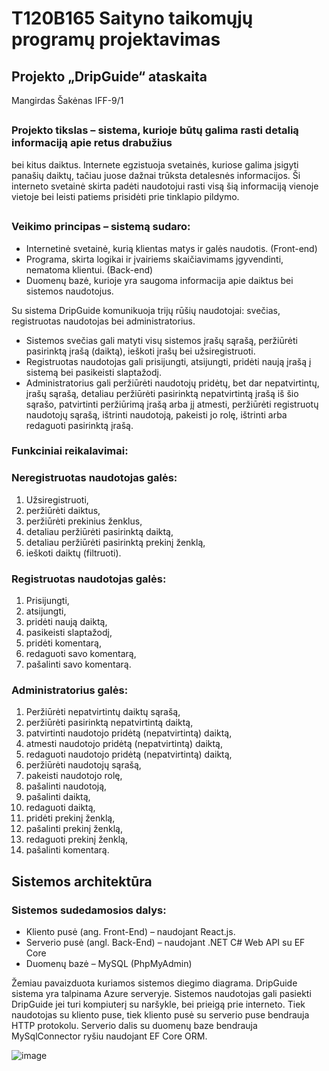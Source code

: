 # T120B165 Saityno taikomųjų programų projektavimas 
## Projekto „DripGuide“ ataskaita 
Mangirdas Šakėnas IFF-9/1
## 

### Projekto tikslas – sistema, kurioje būtų galima rasti detalią informaciją apie retus drabužius 
bei kitus daiktus. Internete egzistuoja svetainės, kuriose galima įsigyti panašių daiktų, tačiau 
juose dažnai trūksta detalesnės informacijos. Ši interneto svetainė skirta padėti naudotojui rasti 
visą šią informaciją vienoje vietoje bei leisti patiems prisidėti prie tinklapio pildymo.

## 
### Veikimo principas – sistemą sudaro: 
- Internetinė svetainė, kurią klientas matys ir galės naudotis. (Front-end)
- Programa, skirta logikai ir įvairiems skaičiavimams įgyvendinti, nematoma 
klientui. (Back-end)
- Duomenų bazė, kurioje yra saugoma informacija apie daiktus bei sistemos 
naudotojus.



Su sistema DripGuide komunikuoja trijų rūšių naudotojai: svečias, registruotas naudotojas bei 
administratorius.
- Sistemos svečias gali matyti visų sistemos įrašų sąrašą, peržiūrėti pasirinktą įrašą
(daiktą), ieškoti įrašų bei užsiregistruoti.
- Registruotas naudotojas gali prisijungti, atsijungti, pridėti naują įrašą į sistemą bei 
pasikeisti slaptažodį.
- Administratorius gali peržiūrėti naudotojų pridėtų, bet dar nepatvirtintų, įrašų 
sąrašą, detaliau peržiūrėti pasirinktą nepatvirtintą įrašą iš šio sąrašo, patvirtinti 
peržiūrimą įrašą arba jį atmesti, peržiūrėti registruotų naudotojų sąrašą, ištrinti 
naudotoją, pakeisti jo rolę, ištrinti arba redaguoti pasirinktą įrašą.

### Funkciniai reikalavimai:
### Neregistruotas naudotojas galės: 
1. Užsiregistruoti,
2. peržiūrėti daiktus,
3. peržiūrėti prekinius ženklus,
4. detaliau peržiūrėti pasirinktą daiktą,
5. detaliau peržiūrėti pasirinktą prekinį ženklą,
6. ieškoti daiktų (filtruoti).

### Registruotas naudotojas galės: 
1. Prisijungti,
2. atsijungti,
3. pridėti naują daiktą,
4. pasikeisti slaptažodį,
5. pridėti komentarą,
6. redaguoti savo komentarą,
7. pašalinti savo komentarą.

### Administratorius galės: 
1. Peržiūrėti nepatvirtintų daiktų sąrašą,
2. peržiūrėti pasirinktą nepatvirtintą daiktą,
3. patvirtinti naudotojo pridėtą (nepatvirtintą) daiktą,
4. atmesti naudotojo pridėtą (nepatvirtintą) daiktą,
5. redaguoti naudotojo pridėtą (nepatvirtintą) daiktą,
6. peržiūrėti naudotojų sąrašą,
7. pakeisti naudotojo rolę,
8. pašalinti naudotoją,
9. pašalinti daiktą,
10. redaguoti daiktą,
11. pridėti prekinį ženklą,
12. pašalinti prekinį ženklą,
13. redaguoti prekinį ženklą,
14. pašalinti komentarą.

## Sistemos architektūra 
### Sistemos sudedamosios dalys: 
- Kliento pusė (ang. Front-End) – naudojant React.js.
- Serverio pusė (angl. Back-End) – naudojant .NET C# Web API su EF Core
- Duomenų bazė – MySQL (PhpMyAdmin)

Žemiau pavaizduota kuriamos sistemos diegimo diagrama. DripGuide sistema yra talpinama 
Azure serveryje. Sistemos naudotojas gali pasiekti DripGuide jei turi kompiuterį su naršykle, 
bei prieigą prie interneto. Tiek naudotojas su kliento puse, tiek kliento pusė su serverio puse 
bendrauja HTTP protokolu. Serverio dalis su duomenų baze bendrauja MySqlConnector ryšiu 
naudojant EF Core ORM.

![image](https://user-images.githubusercontent.com/79504320/191046330-c8651f06-14ac-4183-a107-aa1ee36fba00.png)
